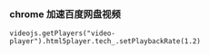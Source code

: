 ### chrome 加速百度网盘视频
```
videojs.getPlayers("video-player").html5player.tech_.setPlaybackRate(1.2)
```